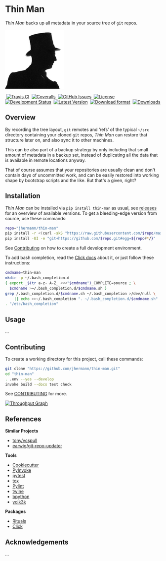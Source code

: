 # Thin Man

*Thin Man* backs up all metadata in your source tree of `git` repos.

![logo](https://raw.githubusercontent.com/jhermann/thin-man/master/docs/_static/img/logo.png)

 [![Travis CI](https://api.travis-ci.org/jhermann/thin-man.svg)](https://travis-ci.org/jhermann/thin-man)
 [![Coveralls](https://img.shields.io/coveralls/jhermann/thin-man.svg)](https://coveralls.io/r/jhermann/thin-man)
 [![GitHub Issues](https://img.shields.io/github/issues/jhermann/thin-man.svg)](https://github.com/jhermann/thin-man/issues)
 [![License](https://img.shields.io/pypi/l/thin-man.svg)](https://github.com/jhermann/thin-man/blob/master/LICENSE)
 [![Development Status](https://img.shields.io/pypi/status/thin-man.svg)](https://pypi.python.org/pypi/thin-man/)
 [![Latest Version](https://img.shields.io/pypi/v/thin-man.svg)](https://pypi.python.org/pypi/thin-man/)
 [![Download format](https://img.shields.io/pypi/format/thin-man.svg)](https://pypi.python.org/pypi/thin-man/)
 [![Downloads](https://img.shields.io/pypi/dw/thin-man.svg)](https://pypi.python.org/pypi/thin-man/)


## Overview

By recording the tree layout, `git` remotes and ‘refs’ of the typical
`~/src` directory containing your cloned `git` repos,
*Thin Man* can restore that structure later on,
and also sync it to other machines.

This can be also part of a backup strategy by only including that small
amount of metadata in a backup set, instead of duplicating all the data
that is available in remote locations anyway.

That of course assumes that your repositories are usually clean and don't
contain days of uncommitted work, and can be easily restored into
working shape by bootstrap scripts and the like.
But that's a given, right?


## Installation

*Thin Man* can be installed via ``pip install thin-man`` as usual,
see [releases](https://github.com/jhermann/thin-man/releases) for an overview of available versions.
To get a bleeding-edge version from source, use these commands:

```sh
repo="jhermann/thin-man"
pip install -r <(curl -skS "https://raw.githubusercontent.com/$repo/master/requirements.txt")
pip install -UI -e "git+https://github.com/$repo.git#egg=${repo#*/}"
```

See [Contributing](#contributing) on how to create a full development environment.

To add bash completion, read the [Click docs](http://click.pocoo.org/4/bashcomplete/#activation) about it,
or just follow these instructions:

```sh
cmdname=thin-man
mkdir -p ~/.bash_completion.d
( export _$(tr a-z- A-Z_ <<<"$cmdname")_COMPLETE=source ; \
  $cmdname >~/.bash_completion.d/$cmdname.sh )
grep /.bash_completion.d/$cmdname.sh ~/.bash_completion >/dev/null \
    || echo >>~/.bash_completion ". ~/.bash_completion.d/$cmdname.sh"
. "/etc/bash_completion"
```


## Usage

…


## Contributing

To create a working directory for this project, call these commands:

```sh
git clone "https://github.com/jhermann/thin-man.git"
cd "thin-man"
. .env --yes --develop
invoke build --docs test check
```

See [CONTRIBUTING](https://github.com/jhermann/thin-man/blob/master/CONTRIBUTING.md) for more.

[![Throughput Graph](https://graphs.waffle.io/jhermann/thin-man/throughput.svg)](https://waffle.io/jhermann/thin-man/metrics)


## References

**Similar Projects**

* [tony/vcspull](https://github.com/tony/vcspull)
* [earwig/git-repo-updater](https://github.com/earwig/git-repo-updater)

**Tools**

* [Cookiecutter](http://cookiecutter.readthedocs.io/en/latest/)
* [PyInvoke](http://www.pyinvoke.org/)
* [pytest](http://pytest.org/latest/contents.html)
* [tox](https://tox.readthedocs.io/en/latest/)
* [Pylint](http://docs.pylint.org/)
* [twine](https://github.com/pypa/twine#twine)
* [bpython](http://docs.bpython-interpreter.org/)
* [yolk3k](https://github.com/myint/yolk#yolk)

**Packages**

* [Rituals](https://jhermann.github.io/rituals)
* [Click](http://click.pocoo.org/)


## Acknowledgements

…
